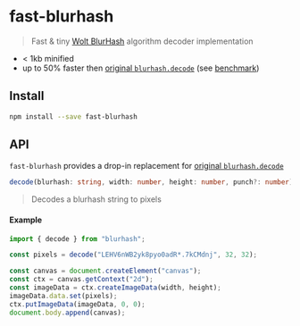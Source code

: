 # fast-blurhash

> Fast & tiny [Wolt BlurHash](https://github.com/woltapp/blurhash) algorithm decoder implementation

- < 1kb minified
- up to 50% faster then [original `blurhash.decode`](https://github.com/woltapp/blurhash/tree/master/TypeScript#decodeblurhash-string-width-number-height-number-punch-number--uint8clampedarray) (see [benchmark](./benchmark.js))
## Install

```sh
npm install --save fast-blurhash
```

## API

`fast-blurhash` provides a drop-in replacement for [original `blurhash.decode`](https://github.com/woltapp/blurhash/tree/master/TypeScript#decodeblurhash-string-width-number-height-number-punch-number--uint8clampedarray)
```typescript
decode(blurhash: string, width: number, height: number, punch?: number) => Uint8ClampedArray`
```

> Decodes a blurhash string to pixels

#### Example

```js
import { decode } from "blurhash";

const pixels = decode("LEHV6nWB2yk8pyo0adR*.7kCMdnj", 32, 32);

const canvas = document.createElement("canvas");
const ctx = canvas.getContext("2d");
const imageData = ctx.createImageData(width, height);
imageData.data.set(pixels);
ctx.putImageData(imageData, 0, 0);
document.body.append(canvas);
```
